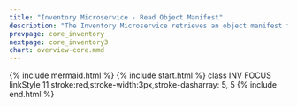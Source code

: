 ```yaml
---
title: "Inventory Microservice - Read Object Manifest"
description: "The Inventory Microservice retrieves an object manifest from the storage service"
prevpage: core_inventory
nextpage: core_inventory3
chart: overview-core.mmd
---
```

{% include mermaid.html %}
{% include start.html %}
  class INV FOCUS
  linkStyle 11 stroke:red,stroke-width:3px,stroke-dasharray: 5, 5
{% include end.html %}
